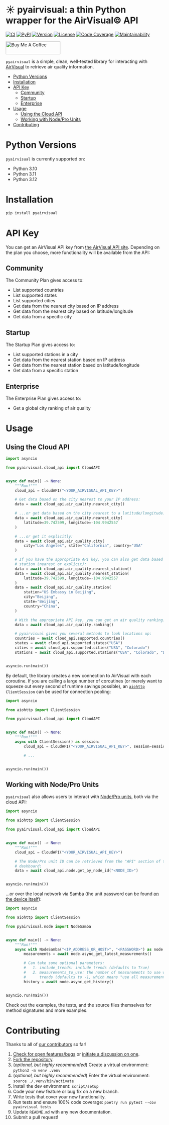 # ☀️ pyairvisual: a thin Python wrapper for the AirVisual© API

[![CI][ci-badge]][ci]
[![PyPI][pypi-badge]][pypi]
[![Version][version-badge]][version]
[![License][license-badge]][license]
[![Code Coverage][codecov-badge]][codecov]
[![Maintainability][maintainability-badge]][maintainability]

<a href="https://www.buymeacoffee.com/bachya1208P" target="_blank"><img src="https://cdn.buymeacoffee.com/buttons/default-orange.png" alt="Buy Me A Coffee" height="41" width="174"></a>

`pyairvisual` is a simple, clean, well-tested library for interacting with
[AirVisual][airvisual] to retrieve air quality information.

- [Python Versions](#python-versions)
- [Installation](#installation)
- [API Key](#api-key)
  - [Community](#community)
  - [Startup](#startup)
  - [Enterprise](#enterprise)
- [Usage](#usage)
  - [Using the Cloud API](#using-the-cloud-api)
  - [Working with Node/Pro Units](#working-with-node-pro-units)
- [Contributing](#contributing)

# Python Versions

`pyairvisual` is currently supported on:

- Python 3.10
- Python 3.11
- Python 3.12

# Installation

```bash
pip install pyairvisual
```

# API Key

You can get an AirVisual API key from [the AirVisual API site][airvisual-api].
Depending on the plan you choose, more functionality will be available from the API:

## Community

The Community Plan gives access to:

- List supported countries
- List supported states
- List supported cities
- Get data from the nearest city based on IP address
- Get data from the nearest city based on latitude/longitude
- Get data from a specific city

## Startup

The Startup Plan gives access to:

- List supported stations in a city
- Get data from the nearest station based on IP address
- Get data from the nearest station based on latitude/longitude
- Get data from a specific station

## Enterprise

The Enterprise Plan gives access to:

- Get a global city ranking of air quality

# Usage

## Using the Cloud API

```python
import asyncio

from pyairvisual.cloud_api import CloudAPI


async def main() -> None:
    """Run!"""
    cloud_api = CloudAPI("<YOUR_AIRVISUAL_API_KEY>")

    # Get data based on the city nearest to your IP address:
    data = await cloud_api.air_quality.nearest_city()

    # ...or get data based on the city nearest to a latitude/longitude:
    data = await cloud_api.air_quality.nearest_city(
        latitude=39.742599, longitude=-104.9942557
    )

    # ...or get it explicitly:
    data = await cloud_api.air_quality.city(
        city="Los Angeles", state="California", country="USA"
    )

    # If you have the appropriate API key, you can also get data based on
    # station (nearest or explicit):
    data = await cloud_api.air_quality.nearest_station()
    data = await cloud_api.air_quality.nearest_station(
        latitude=39.742599, longitude=-104.9942557
    )
    data = await cloud_api.air_quality.station(
        station="US Embassy in Beijing",
        city="Beijing",
        state="Beijing",
        country="China",
    )

    # With the appropriate API key, you can get an air quality ranking:
    data = await cloud_api.air_quality.ranking()

    # pyairvisual gives you several methods to look locations up:
    countries = await cloud_api.supported.countries()
    states = await cloud_api.supported.states("USA")
    cities = await cloud_api.supported.cities("USA", "Colorado")
    stations = await cloud_api.supported.stations("USA", "Colorado", "Denver")


asyncio.run(main())
```

By default, the library creates a new connection to AirVisual with each coroutine. If
you are calling a large number of coroutines (or merely want to squeeze out every second
of runtime savings possible), an [`aiohttp`][aiohttp] `ClientSession` can be used for
connection pooling:

```python
import asyncio

from aiohttp import ClientSession

from pyairvisual.cloud_api import CloudAPI


async def main() -> None:
    """Run!"""
    async with ClientSession() as session:
        cloud_api = CloudAPI("<YOUR_AIRVISUAL_API_KEY>", session=session)

        # ...


asyncio.run(main())
```

## Working with Node/Pro Units

`pyairvisual` also allows users to interact with [Node/Pro units][airvisual-pro], both via
the cloud API:

```python
import asyncio

from aiohttp import ClientSession

from pyairvisual.cloud_api import CloudAPI


async def main() -> None:
    """Run!"""
    cloud_api = CloudAPI("<YOUR_AIRVISUAL_API_KEY>")

    # The Node/Pro unit ID can be retrieved from the "API" section of the cloud
    # dashboard:
    data = await cloud_api.node.get_by_node_id("<NODE_ID>")


asyncio.run(main())
```

...or over the local network via Samba (the unit password can be found
[on the device itself][airvisual-samba-instructions]):

```python
import asyncio

from aiohttp import ClientSession

from pyairvisual.node import NodeSamba


async def main() -> None:
    """Run!"""
    async with NodeSamba("<IP_ADDRESS_OR_HOST>", "<PASSWORD>") as node:
        measurements = await node.async_get_latest_measurements()

        # Can take some optional parameters:
        #   1. include_trends: include trends (defaults to True)
        #   2. measurements_to_use: the number of measurements to use when calculating
        #      trends (defaults to -1, which means "use all measurements")
        history = await node.async_get_history()


asyncio.run(main())
```

Check out the examples, the tests, and the source files themselves for method
signatures and more examples.

# Contributing

Thanks to all of [our contributors][contributors] so far!

1. [Check for open features/bugs][issues] or [initiate a discussion on one][new-issue].
2. [Fork the repository][fork].
3. (_optional, but highly recommended_) Create a virtual environment: `python3 -m venv .venv`
4. (_optional, but highly recommended_) Enter the virtual environment: `source ./.venv/bin/activate`
5. Install the dev environment: `script/setup`
6. Code your new feature or bug fix on a new branch.
7. Write tests that cover your new functionality.
8. Run tests and ensure 100% code coverage: `poetry run pytest --cov pyairvisual tests`
9. Update `README.md` with any new documentation.
10. Submit a pull request!

[aiohttp]: https://github.com/aio-libs/aiohttp
[airvisual]: https://www.airvisual.com/
[airvisual-api]: https://www.airvisual.com/user/api
[airvisual-pro]: https://www.airvisual.com/air-quality-monitor
[airvisual-samba-instructions]: https://support.airvisual.com/en/articles/3029331-download-the-airvisual-node-pro-s-data-using-samba
[ci-badge]: https://github.com/bachya/pyairvisual/workflows/CI/badge.svg
[ci]: https://github.com/bachya/pyairvisual/actions
[codecov-badge]: https://codecov.io/gh/bachya/pyairvisual/branch/dev/graph/badge.svg
[codecov]: https://codecov.io/gh/bachya/pyairvisual
[contributors]: https://github.com/bachya/pyairvisual/graphs/contributors
[fork]: https://github.com/bachya/pyairvisual/fork
[issues]: https://github.com/bachya/pyairvisual/issues
[license-badge]: https://img.shields.io/pypi/l/pyairvisual.svg
[license]: https://github.com/bachya/pyairvisual/blob/main/LICENSE
[maintainability-badge]: https://api.codeclimate.com/v1/badges/948e4e3c84e5c49826f1/maintainability
[maintainability]: https://codeclimate.com/github/bachya/pyairvisual/maintainability
[new-issue]: https://github.com/bachya/pyairvisual/issues/new
[new-issue]: https://github.com/bachya/pyairvisual/issues/new
[pypi-badge]: https://img.shields.io/pypi/v/pyairvisual.svg
[pypi]: https://pypi.python.org/pypi/pyairvisual
[version-badge]: https://img.shields.io/pypi/pyversions/pyairvisual.svg
[version]: https://pypi.python.org/pypi/pyairvisual
